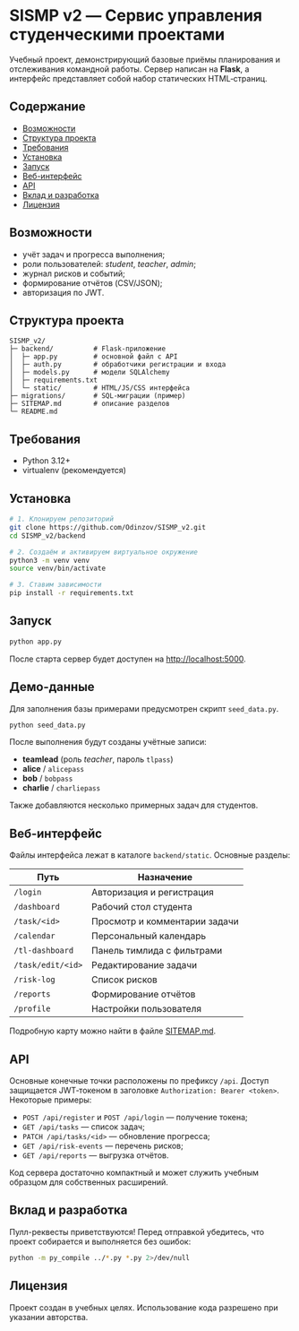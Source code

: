 # SISMP v2 — Сервис управления студенческими проектами

Учебный проект, демонстрирующий базовые приёмы планирования и отслеживания командной работы.
Сервер написан на **Flask**, а интерфейс представляет собой набор статических HTML‑страниц.

## Содержание
- [Возможности](#Возможности)
- [Структура проекта](#Структура-проекта)
- [Требования](#Требования)
- [Установка](#Установка)
- [Запуск](#Запуск)
- [Веб-интерфейс](#Веб-интерфейс)
- [API](#API)
- [Вклад и разработка](#Вклад-и-разработка)
- [Лицензия](#Лицензия)

## Возможности
- учёт задач и прогресса выполнения;
- роли пользователей: *student*, *teacher*, *admin*;
- журнал рисков и событий;
- формирование отчётов (CSV/JSON);
- авторизация по JWT.

## Структура проекта
```
SISMP_v2/
├─ backend/          # Flask-приложение
│  ├─ app.py         # основной файл с API
│  ├─ auth.py        # обработчики регистрации и входа
│  ├─ models.py      # модели SQLAlchemy
│  ├─ requirements.txt
│  └─ static/        # HTML/JS/CSS интерфейса
├─ migrations/       # SQL-миграции (пример)
├─ SITEMAP.md        # описание разделов
└─ README.md
```

## Требования
- Python 3.12+
- virtualenv (рекомендуется)

## Установка
```bash
# 1. Клонируем репозиторий
git clone https://github.com/Odinzov/SISMP_v2.git
cd SISMP_v2/backend

# 2. Создаём и активируем виртуальное окружение
python3 -m venv venv
source venv/bin/activate

# 3. Ставим зависимости
pip install -r requirements.txt
```

## Запуск
```bash
python app.py
```
После старта сервер будет доступен на [http://localhost:5000](http://localhost:5000).

## Демо-данные
Для заполнения базы примерами предусмотрен скрипт `seed_data.py`.

```bash
python seed_data.py
```
После выполнения будут созданы учётные записи:

- **teamlead** (роль *teacher*, пароль `tlpass`)
- **alice** / `alicepass`
- **bob** / `bobpass`
- **charlie** / `charliepass`

Также добавляются несколько примерных задач для студентов.

## Веб-интерфейс
Файлы интерфейса лежат в каталоге `backend/static`.
Основные разделы:

| Путь | Назначение |
|------|------------|
| `/login` | Авторизация и регистрация |
| `/dashboard` | Рабочий стол студента |
| `/task/<id>` | Просмотр и комментарии задачи |
| `/calendar` | Персональный календарь |
| `/tl-dashboard` | Панель тимлида с фильтрами |
| `/task/edit/<id>` | Редактирование задачи |
| `/risk-log` | Список рисков |
| `/reports` | Формирование отчётов |
| `/profile` | Настройки пользователя |

Подробную карту можно найти в файле [SITEMAP.md](SITEMAP.md).

## API
Основные конечные точки расположены по префиксу `/api`.
Доступ защищается JWT‑токеном в заголовке `Authorization: Bearer <token>`.
Некоторые примеры:

- `POST /api/register` и `POST /api/login` — получение токена;
- `GET /api/tasks` — список задач;
- `PATCH /api/tasks/<id>` — обновление прогресса;
- `GET /api/risk-events` — перечень рисков;
- `GET /api/reports` — выгрузка отчётов.

Код сервера достаточно компактный и может служить учебным образцом для собственных расширений.

## Вклад и разработка
Пулл-реквесты приветствуются! Перед отправкой убедитесь, что проект собирается и выполняется без ошибок:
```bash
python -m py_compile ../*.py *.py 2>/dev/null
```

## Лицензия
Проект создан в учебных целях. Использование кода разрешено при указании авторства.
